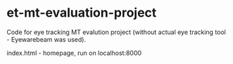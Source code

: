 # et-mt-evaluation-project
Code for eye tracking MT evalution project (without actual eye tracking tool - Eyewarebeam was used). 

index.html - homepage, run on localhost:8000

